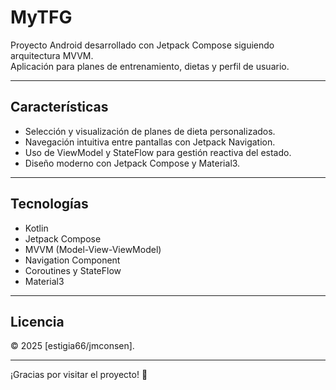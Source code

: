 # MyTFG

Proyecto Android desarrollado con Jetpack Compose siguiendo arquitectura MVVM.  
Aplicación para planes de entrenamiento, dietas y perfil de usuario.

---

## Características

- Selección y visualización de planes de dieta personalizados.
- Navegación intuitiva entre pantallas con Jetpack Navigation.
- Uso de ViewModel y StateFlow para gestión reactiva del estado.
- Diseño moderno con Jetpack Compose y Material3.

---

## Tecnologías

- Kotlin  
- Jetpack Compose  
- MVVM (Model-View-ViewModel)  
- Navigation Component  
- Coroutines y StateFlow  
- Material3  

---

## Licencia
© 2025 [estigia66/jmconsen].  

---

¡Gracias por visitar el proyecto! 🚀
